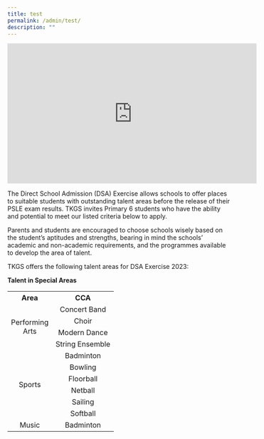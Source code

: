 ```yaml
---
title: test
permalink: /admin/test/
description: ""
---
```

<center><iframe width="560" height="315" src="https://www.youtube.com/embed/wXNyVhlxC1Q" title="YouTube video player" frameborder="0" allow="accelerometer; autoplay; clipboard-write; encrypted-media; gyroscope; picture-in-picture; web-share" allowfullscreen=""></iframe></center>

<p>The Direct School Admission (DSA) Exercise allows schools to offer places to suitable students with outstanding talent areas before the release of their PSLE exam results. TKGS invites Primary 6 students who have the ability and potential to meet our listed criteria below to apply.</p>

<p>Parents and students are encouraged to choose schools wisely based on the student’s aptitudes and strengths, bearing in mind the schools’ academic and non-academic requirements, and the programmes available to develop the area of talent.</p>

<p>TKGS offers the following talent areas for DSA Exercise 2023:</p>
<p><b>Talent in Special Areas</b></p><p>
<table>
	<tbody>
		<tr>
			<th style="text-align: center">Area</th>
			<th style="text-align: center">CCA</th>
		</tr>
		<tr style="text-align: center">
			<td style="vertical-align: middle;" rowspan="4">Performing <br>Arts</td>
			<td>Concert Band</td>
		</tr>
		<tr style="text-align: center">
			<td>Choir</td>
		</tr>
		<tr style="text-align: center">
			<td>Modern Dance</td>
		</tr>
		<tr style="text-align: center">
			<td>String Ensemble</td>
		</tr>
		<tr style="text-align: center">
			<td style="vertical-align: middle;" rowspan="6">Sports</td>
			<td>Badminton</td>
		</tr>
		<tr style="text-align: center">
			<td>Bowling</td>
		</tr>
		<tr style="text-align: center">
			<td>Floorball</td>
		</tr>
		<tr style="text-align: center">
			<td>Netball</td>
		</tr>
		<tr style="text-align: center">
			<td>Sailing</td>
		</tr>
		<tr style="text-align: center">
			<td>Softball</td>
		</tr>
		<tr style="text-align: center">
			<td>Music</td>
			<td>Badminton</td>
		</tr>
				</tbody>
		</table></p>